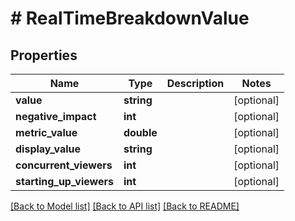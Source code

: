 # # RealTimeBreakdownValue

## Properties

Name | Type | Description | Notes
------------ | ------------- | ------------- | -------------
**value** | **string** |  | [optional]
**negative_impact** | **int** |  | [optional]
**metric_value** | **double** |  | [optional]
**display_value** | **string** |  | [optional]
**concurrent_viewers** | **int** |  | [optional]
**starting_up_viewers** | **int** |  | [optional]

[[Back to Model list]](../../README.md#models) [[Back to API list]](../../README.md#endpoints) [[Back to README]](../../README.md)
